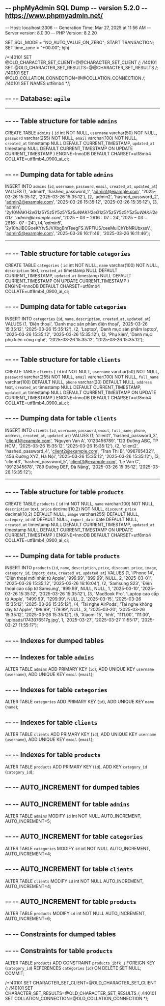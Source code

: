 -- phpMyAdmin SQL Dump
-- version 5.2.0
-- https://www.phpmyadmin.net/
--
-- Host: localhost:3306
-- Generation Time: Mar 27, 2025 at 11:56 AM
-- Server version: 8.0.30
-- PHP Version: 8.2.20

SET SQL_MODE = "NO_AUTO_VALUE_ON_ZERO";
START TRANSACTION;
SET time_zone = "+00:00";
hjhj


/*!40101 SET @OLD_CHARACTER_SET_CLIENT=@@CHARACTER_SET_CLIENT */;
/*!40101 SET @OLD_CHARACTER_SET_RESULTS=@@CHARACTER_SET_RESULTS */;
/*!40101 SET @OLD_COLLATION_CONNECTION=@@COLLATION_CONNECTION */;
/*!40101 SET NAMES utf8mb4 */;

--
-- Database: `agile`
--

-- --------------------------------------------------------

--
-- Table structure for table `admins`
--

CREATE TABLE `admins` (
  `id` int NOT NULL,
  `username` varchar(50) NOT NULL,
  `password` varchar(255) NOT NULL,
  `email` varchar(100) NOT NULL,
  `created_at` timestamp NULL DEFAULT CURRENT_TIMESTAMP,
  `updated_at` timestamp NULL DEFAULT CURRENT_TIMESTAMP ON UPDATE CURRENT_TIMESTAMP
) ENGINE=InnoDB DEFAULT CHARSET=utf8mb4 COLLATE=utf8mb4_0900_ai_ci;

--
-- Dumping data for table `admins`
--

INSERT INTO `admins` (`id`, `username`, `password`, `email`, `created_at`, `updated_at`) VALUES
(1, 'admin1', 'hashed_password_1', 'admin1@example.com', '2025-03-26 15:35:12', '2025-03-26 15:35:12'),
(2, 'admin2', 'hashed_password_2', 'admin2@example.com', '2025-03-26 15:35:12', '2025-03-26 15:35:12'),
(3, 'admin', '$2y$10$WAKH2eG1z5Y5z5Y5z5Y5z5uWAKH2eG1z5Y5z5Y5z5Y5z5uWAKH2eG1z', 'admin@example.com', '2025-03-26 16:07:24', '2025-03-26 16:07:24'),
(4, 'admin5', '$2y$10$hJlBCGoeKYtv5JVXbgBmTeegFS.WPFlUS/ceeMulChYbNRUbxssV.', 'admin5@example.com', '2025-03-26 16:11:46', '2025-03-26 16:11:46');

-- --------------------------------------------------------

--
-- Table structure for table `categories`
--

CREATE TABLE `categories` (
  `id` int NOT NULL,
  `name` varchar(100) NOT NULL,
  `description` text,
  `created_at` timestamp NULL DEFAULT CURRENT_TIMESTAMP,
  `updated_at` timestamp NULL DEFAULT CURRENT_TIMESTAMP ON UPDATE CURRENT_TIMESTAMP
) ENGINE=InnoDB DEFAULT CHARSET=utf8mb4 COLLATE=utf8mb4_0900_ai_ci;

--
-- Dumping data for table `categories`
--

INSERT INTO `categories` (`id`, `name`, `description`, `created_at`, `updated_at`) VALUES
(1, 'Điện thoại', 'Danh mục sản phẩm điện thoại', '2025-03-26 15:35:12', '2025-03-26 15:35:12'),
(2, 'Laptop', 'Danh mục sản phẩm laptop', '2025-03-26 15:35:12', '2025-03-26 15:35:12'),
(3, 'Phụ kiện', 'Danh mục phụ kiện công nghệ', '2025-03-26 15:35:12', '2025-03-26 15:35:12');

-- --------------------------------------------------------

--
-- Table structure for table `clients`
--

CREATE TABLE `clients` (
  `id` int NOT NULL,
  `username` varchar(50) NOT NULL,
  `password` varchar(255) NOT NULL,
  `email` varchar(100) NOT NULL,
  `full_name` varchar(100) DEFAULT NULL,
  `phone` varchar(20) DEFAULT NULL,
  `address` text,
  `created_at` timestamp NULL DEFAULT CURRENT_TIMESTAMP,
  `updated_at` timestamp NULL DEFAULT CURRENT_TIMESTAMP ON UPDATE CURRENT_TIMESTAMP
) ENGINE=InnoDB DEFAULT CHARSET=utf8mb4 COLLATE=utf8mb4_0900_ai_ci;

--
-- Dumping data for table `clients`
--

INSERT INTO `clients` (`id`, `username`, `password`, `email`, `full_name`, `phone`, `address`, `created_at`, `updated_at`) VALUES
(1, 'client1', 'hashed_password_3', 'client1@example.com', 'Nguyen Van A', '0123456789', '123 Đường ABC, TP HCM', '2025-03-26 15:35:12', '2025-03-26 15:35:12'),
(2, 'client2', 'hashed_password_4', 'client2@example.com', 'Tran Thi B', '0987654321', '456 Đường XYZ, Hà Nội', '2025-03-26 15:35:12', '2025-03-26 15:35:12'),
(3, 'client3', 'hashed_password_5', 'client3@example.com', 'Le Van C', '0912345678', '789 Đường DEF, Đà Nẵng', '2025-03-26 15:35:12', '2025-03-26 15:35:12');

-- --------------------------------------------------------

--
-- Table structure for table `products`
--

CREATE TABLE `products` (
  `id` int NOT NULL,
  `name` varchar(100) NOT NULL,
  `description` text,
  `price` decimal(10,2) NOT NULL,
  `discount_price` decimal(10,2) DEFAULT NULL,
  `image` varchar(255) DEFAULT NULL,
  `category_id` int DEFAULT NULL,
  `import_date` date DEFAULT NULL,
  `created_at` timestamp NULL DEFAULT CURRENT_TIMESTAMP,
  `updated_at` timestamp NULL DEFAULT CURRENT_TIMESTAMP ON UPDATE CURRENT_TIMESTAMP
) ENGINE=InnoDB DEFAULT CHARSET=utf8mb4 COLLATE=utf8mb4_0900_ai_ci;

--
-- Dumping data for table `products`
--

INSERT INTO `products` (`id`, `name`, `description`, `price`, `discount_price`, `image`, `category_id`, `import_date`, `created_at`, `updated_at`) VALUES
(1, 'iPhone 14', 'Điện thoại mới nhất từ Apple', '999.99', '899.99', NULL, 2, '2025-03-01', '2025-03-26 15:35:12', '2025-03-26 16:16:04'),
(2, 'Samsung S23', 'Điện thoại cao cấp từ Samsung', '899.99', NULL, NULL, 1, '2025-03-10', '2025-03-26 15:35:12', '2025-03-26 15:35:12'),
(3, 'MacBook Pro', 'Laptop cao cấp từ Apple', '1499.99', '1299.99', NULL, 2, '2025-03-15', '2025-03-26 15:35:12', '2025-03-26 15:35:12'),
(4, 'Tai nghe AirPods', 'Tai nghe không dây từ Apple', '199.99', '179.99', NULL, 3, '2025-03-20', '2025-03-26 15:35:12', '2025-03-26 15:35:12'),
(5, 'Xiaomi 15', 'hhh', '1111.00', '111.00', 'uploads/1743076517g.jpg', 1, '2025-03-27', '2025-03-27 11:55:17', '2025-03-27 11:55:17');

--
-- Indexes for dumped tables
--

--
-- Indexes for table `admins`
--
ALTER TABLE `admins`
  ADD PRIMARY KEY (`id`),
  ADD UNIQUE KEY `username` (`username`),
  ADD UNIQUE KEY `email` (`email`);

--
-- Indexes for table `categories`
--
ALTER TABLE `categories`
  ADD PRIMARY KEY (`id`),
  ADD UNIQUE KEY `name` (`name`);

--
-- Indexes for table `clients`
--
ALTER TABLE `clients`
  ADD PRIMARY KEY (`id`),
  ADD UNIQUE KEY `username` (`username`),
  ADD UNIQUE KEY `email` (`email`);

--
-- Indexes for table `products`
--
ALTER TABLE `products`
  ADD PRIMARY KEY (`id`),
  ADD KEY `category_id` (`category_id`);

--
-- AUTO_INCREMENT for dumped tables
--

--
-- AUTO_INCREMENT for table `admins`
--
ALTER TABLE `admins`
  MODIFY `id` int NOT NULL AUTO_INCREMENT, AUTO_INCREMENT=5;

--
-- AUTO_INCREMENT for table `categories`
--
ALTER TABLE `categories`
  MODIFY `id` int NOT NULL AUTO_INCREMENT, AUTO_INCREMENT=4;

--
-- AUTO_INCREMENT for table `clients`
--
ALTER TABLE `clients`
  MODIFY `id` int NOT NULL AUTO_INCREMENT, AUTO_INCREMENT=4;

--
-- AUTO_INCREMENT for table `products`
--
ALTER TABLE `products`
  MODIFY `id` int NOT NULL AUTO_INCREMENT, AUTO_INCREMENT=6;

--
-- Constraints for dumped tables
--

--
-- Constraints for table `products`
--
ALTER TABLE `products`
  ADD CONSTRAINT `products_ibfk_1` FOREIGN KEY (`category_id`) REFERENCES `categories` (`id`) ON DELETE SET NULL;
COMMIT;

/*!40101 SET CHARACTER_SET_CLIENT=@OLD_CHARACTER_SET_CLIENT */;
/*!40101 SET CHARACTER_SET_RESULTS=@OLD_CHARACTER_SET_RESULTS */;
/*!40101 SET COLLATION_CONNECTION=@OLD_COLLATION_CONNECTION */;
